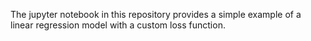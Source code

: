 The jupyter notebook in this repository provides a simple example of a linear regression model with a custom loss function.  
